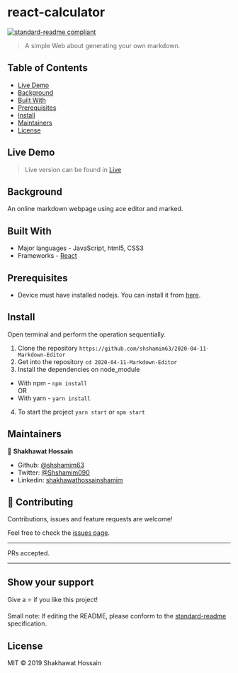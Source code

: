 # react-calculator

[![standard-readme compliant](https://img.shields.io/badge/standard--readme-OK-green.svg?style=flat-square)](https://github.com/RichardLitt/standard-readme)

> A simple Web about generating your own markdown.

## Table of Contents

- [Live Demo](#livedemo)
- [Background](#background)
- [Built With](#buildwith)
- [Prerequisites](#Prerequisites)
- [Install](#install)
- [Maintainers](#maintainers)
- [License](#license)

## Live Demo

>Live version can be found in [Live](https://flamboyant-yalow-7036ad.netlify.com/) 

## Background
An online markdown webpage using ace editor and marked.

## Built With
- Major languages - JavaScript, html5, CSS3
- Frameworks - [React](https://reactjs.org/)

## Prerequisites
- Device must have installed nodejs. You can install it from [here](https://nodejs.org/en/).

## Install

Open terminal and perform the operation sequentially.

1. Clone the repository `https://github.com/shshamim63/2020-04-11-Markdown-Editor`
2. Get into the repository `cd 2020-04-11-Markdown-Editor`
3. Install the dependencies on node_module
  - With npm - `npm install` <br>
  OR
  - With yarn - `yarn install`
4. To start the project `yarn start` or `npm start`

## Maintainers
👤 **Shakhawat Hossain**

- Github: [@shshamim63](https://github.com/shshamim63)
- Twitter: [@Shshamim090](https://twitter.com/Shshamim090)
- Linkedin: [shakhawathossainshamim](https://www.linkedin.com/in/shakhawathossainshamim/)

## 🤝 Contributing

Contributions, issues and feature requests are welcome!

Feel free to check the [issues page](issues/).
___
PRs accepted.
___

## Show your support

Give a ⭐️ if you like this project!


Small note: If editing the README, please conform to the [standard-readme](https://github.com/RichardLitt/standard-readme) specification.

## License

MIT © 2019 Shakhawat Hossain